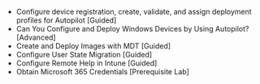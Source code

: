 - Configure device registration, create, validate, and assign deployment profiles for Autopilot [Guided]
- Can You Configure and Deploy Windows Devices by Using Autopilot? [Advanced]
- Create and Deploy Images with MDT [Guided]
- Configure User State Migration [Guided]
- Configure Remote Help in Intune [Guided]
- Obtain Microsoft 365 Credentials [Prerequisite Lab]

